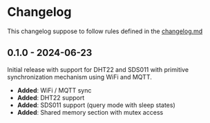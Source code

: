 # Changelog

This changelog suppose to follow rules defined in the [changelog.md](https://changelog.md)

## 0.1.0 - 2024-06-23

Initial release with support for DHT22 and SDS011 with primitive synchronization mechanism using WiFi and MQTT.

- **Added**: WiFi / MQTT sync 
- **Added**: DHT22 support
- **Added**: SDS011 support (query mode with sleep states)
- **Added**: Shared memory section with mutex access
